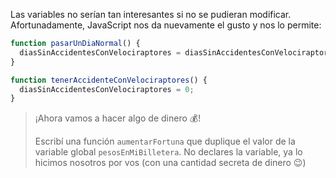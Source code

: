 Las variables no serían tan interesantes si no se pudieran modificar. Afortunadamente, JavaScript nos da nuevamente el gusto y nos lo permite:

```javascript
function pasarUnDiaNormal() {
  diasSinAccidentesConVelociraptores = diasSinAccidentesConVelociraptores + 1
}

function tenerAccidenteConVelociraptores() {
  diasSinAccidentesConVelociraptores = 0;
}
```

> ¡Ahora vamos a hacer algo de dinero :moneybag:!
>
> Escribí una función `aumentarFortuna` que duplique el valor de la variable global `pesosEnMiBilletera`. No declares la variable, ya lo hicimos nosotros por vos (con una cantidad secreta de dinero :wink:)
